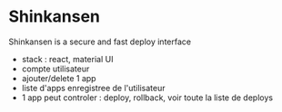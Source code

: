 # Shinkansen
Shinkansen is a secure and fast deploy interface

- stack : react, material UI
- compte utilisateur 
- ajouter/delete 1 app
- liste d'apps enregistree de l'utilisateur
- 1 app peut controler : deploy, rollback, voir toute la liste de deploys
